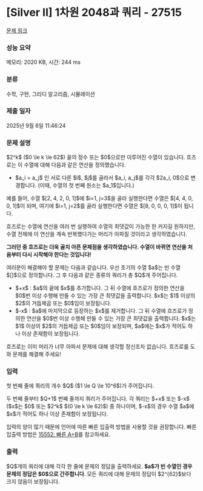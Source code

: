 # [Silver II] 1차원 2048과 쿼리 - 27515 

[문제 링크](https://www.acmicpc.net/problem/27515) 

### 성능 요약

메모리: 2020 KB, 시간: 244 ms

### 분류

수학, 구현, 그리디 알고리즘, 시뮬레이션

### 제출 일자

2025년 9월 6일 11:46:24

### 문제 설명

<p>$2^k$ ($0 \le k \le 62$) 꼴의 정수 또는 $0$으로만 이루어진 수열이 있습니다. 흐즈로는 이 수열에 대해 다음과 같은 연산을 정의했습니다.</p>

<ul>
	<li>$a_i = a_j$ 인 서로 다른 $i$, $j$를 골라서 $a_i, a_j$를 각각 $2a_i, 0$으로 변경합니다. (이때, 수열의 첫 번째 원소는 $a_1$입니다.)</li>
</ul>

<p>예를 들어, 수열 $[2, 4, 2, 0, 1]$에 $i=1, j=3$을 골라 실행한다면 수열은 $[4, 4, 0, 0, 1]$이 되며, 여기에 $i=1, j=2$를 골라 실행한다면 수열은 $[8, 0, 0, 0, 1]$이 됩니다.</p>

<p>흐즈로는 수열에 연산을 여러 번 실행하여 수열의 최댓값이 가능한 한 커지길 원하지만, 수열 전체에 이 연산을 계속 반복했다가는 머리가 아파질 것이라고 생각하였습니다. </p>

<p><strong>그러던 중 흐즈로는 더욱 골치 아픈 문제점을 생각하였습니다. 수열이 바뀌면 연산을 처음부터 다시 시작해야 한다는 것입니다!</strong></p>

<p>여러분이 해결해야 할 문제는 다음과 같습니다. 우선 초기의 수열 $a$는 빈 수열 $[]$으로 정의합니다. 그 후 다음과 같은 종류의 쿼리가 총 $Q$개 주어집니다. </p>

<ul>
	<li>$+x$ : $a$의 끝에 $x$를 추가합니다. 그 뒤 수열에 흐즈로가 정의한 연산을 $0$번 이상 수행해 만들 수 있는 가장 큰 최댓값을 출력합니다.<strong> </strong>$x$는 $1$ 이상의 $2$의 거듭제곱 또는 $0$임이 보장됩니다.</li>
	<li>$-x$ : $a$에 마지막으로 등장하는 $x$를 제거합니다. 그 뒤 수열에 흐즈로가 정의한 연산을 $0$번 이상 수행해 만들 수 있는 가장 큰 최댓값을 출력합니다.<strong> </strong>$x$는 $1$ 이상의 $2$의 거듭제곱 또는 $0$임이 보장되며, $a$에는 $x$가 적어도 하나 이상 존재함이 보장됩니다. </li>
</ul>

<p>흐즈로는 이미 머리가 너무 아파서 문제에 대해 생각할 정신조차 없습니다. 흐즈로를 도와 문제를 해결해 주세요!</p>

### 입력 

 <p>첫 번째 줄에 쿼리의 개수 $Q$ ($1 \le Q \le 10^6$)가 주어집니다.</p>

<p>두 번째 줄부터 $Q+1$ 번째 줄까지 쿼리가 주어집니다. 각 쿼리는 $+x$ 또는 $-x$ ($x$는 $0$ 또는 $2^k$ $(0 \le k \le 62)$) 중 하나이며, $-x$의 경우 수열 $a$에 $x$가 적어도 하나 이상 존재함이 보장됩니다.</p>

<p>입력의 양이 많기 때문에 언어에 따른 빠른 입출력 방법을 사용할 것을 권장합니다. 빠른 입출력 방법은 <a href="https://www.acmicpc.net/problem/15552">15552: 빠른 A+B</a>를 참고하세요.</p>

### 출력 

 <p>$Q$개의 쿼리에 대해 각각 한 줄에 문제의 정답을 출력하세요. <b>$a$가 빈 수열인 경우 문제의 정답은 $0$으로 간주합니다. </b>모든 쿼리에 대해 문제의 정답이 $2^{62}$보다 크지 않음이 보장됩니다.</p>

